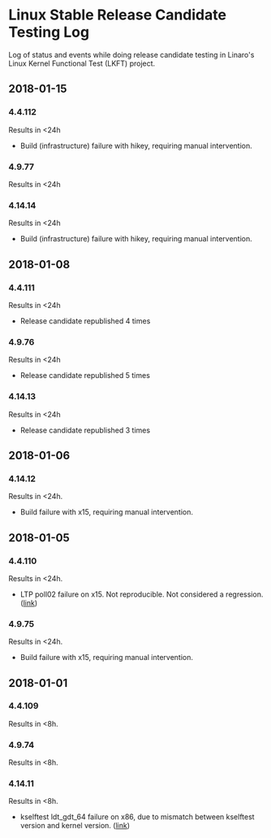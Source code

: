 # Linux Stable Release Candidate Testing Log

Log of status and events while doing release candidate testing in Linaro's
Linux Kernel Functional Test (LKFT) project.

## 2018-01-15
### 4.4.112
Results in <24h
- Build (infrastructure) failure with hikey, requiring manual intervention.
### 4.9.77
Results in <24h
### 4.14.14
Results in <24h
- Build (infrastructure) failure with hikey, requiring manual intervention.

## 2018-01-08
### 4.4.111
Results in <24h
- Release candidate republished 4 times
### 4.9.76
Results in <24h
- Release candidate republished 5 times
### 4.14.13
Results in <24h
- Release candidate republished 3 times

## 2018-01-06
### 4.14.12
Results in <24h.
- Build failure with x15, requiring manual intervention.

## 2018-01-05
### 4.4.110
Results in <24h.
- LTP poll02 failure on x15. Not reproducible. Not considered a regression.
  ([link](https://bugs.linaro.org/show_bug.cgi?id=3566))
### 4.9.75
Results in <24h.
- Build failure with x15, requiring manual intervention.

## 2018-01-01
### 4.4.109
Results in <8h.
### 4.9.74
Results in <8h.
### 4.14.11
Results in <8h.
- kselftest ldt_gdt_64 failure on x86, due to mismatch between kselftest
  version and kernel version.
  ([link](https://bugs.linaro.org/show_bug.cgi?id=3564))
